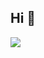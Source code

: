 ## Hi 👋 

![](https://media2.giphy.com/media/v1.Y2lkPTc5MGI3NjExOXd0MmJoOTkwZHE4cGFjbzY4bGVzcGYyejlkcXZ1ZjdneDc5cGozeSZlcD12MV9pbnRlcm5hbF9naWZfYnlfaWQmY3Q9Zw/KX5nwoDX97AtPvKBF6/giphy.webp)
<!--
**Denis-Chornyi/Denis-Chornyi** is a ✨ _special_ ✨ repository because its `README.md` (this file) appears on your GitHub profile.

Here are some ideas to get you started:

- 🔭 I’m currently working on ...
- 🌱 I’m currently learning ...
- 👯 I’m looking to collaborate on ...
- 🤔 I’m looking for help with ...
- 💬 Ask me about ...
- 📫 How to reach me: ...
- 😄 Pronouns: ...
- ⚡ Fun fact: ...
-->
